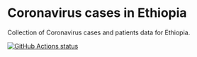 # Coronavirus cases in Ethiopia

Collection of Coronavirus cases and patients data for Ethiopia.

<a href="https://github.com/ghostwriter/ethiopia-coronavirus-data-collection/actions"><img alt="GitHub Actions status" src="https://github.com/ghostwriter/ethiopia-coronavirus-data-collection/workflows/update/badge.svg"></a>
